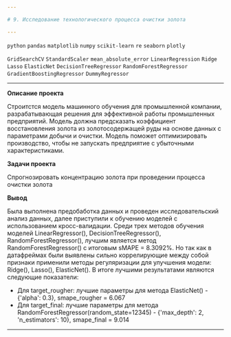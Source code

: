```yaml
---

# 9. Исследование технологического процесса очистки золота

---
```


`python` `pandas` `matplotlib` `numpy` `scikit-learn` `re` `seaborn` `plotly`

`GridSearchCV` `StandardScaler` `mean_absolute_error` `LinearRegression` `Ridge` `Lasso` `ElasticNet` `DecisionTreeRegressor` `RandomForestRegressor` `GradientBoostingRegressor` `DummyRegressor`

---

**Описание проекта**

Строитстся модель машинного обучения для промышленной компании, разрабатывающая решения для эффективной работы промышленных предприятий. Модель должна предсказать коэффициент восстановления золота из золотосодержащей руды на основе данных с параметрами добычи и очистки. Модель поможет оптимизировать производство, чтобы не запускать предприятие с убыточными характеристиками.

**Задачи проекта**

Спрогнозировать концентрацию золота при проведении процесса очистки золота

**Вывод**

Была выполнена предобаботка данных и проведен исследовательский анализ данных, далее приступили к обучению моделей с использованием кросс-валидации. Среди трех методов обучения моделей LinearRegressor(), DecisionTreeRegressor(), RandomForestRegressor(), лучшим является метод RandomForestRegressor() с итоговым sMAPE = 8.3092%. Но так как в датафреймах были выявлены сильно коррелирующие между собой признаки применили методы регуляризации для улучшения модели: Ridge(), Lasso(), ElasticNet(). В итоге лучшими результатами являются следующие показатели:

- Для target_rougher: лучшие параметры для метода ElasticNet() - {'alpha': 0.3}, smape_rougher = 6.067
- Для target_final: лучшие параметры для метода RandomForestRegressor(random_state=12345) - {'max_depth': 2, 'n_estimators': 10}, smape_final = 9.014

---
